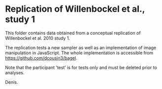 # Replication of Willenbockel et al., study 1

This folder contains data obtained from a conceptual replication of Willenbockel et al. 2010 study 1.

The replication tests a new sampler as well as an implementation of image manipulation in JavaScript. The whole implementation
is accessible from https://github.com/dcousin3/bagel.

Note that the participant 'test' is for tests only and must be deleted prior to analyses.

Denis.
